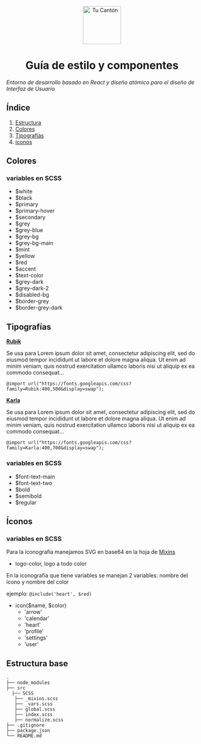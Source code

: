 <p align="center">
  <a href="https://www.tucanton.com">
    <img alt="Tu Cantón" src="https://s3.amazonaws.com/tucanton/webapp/svg/tu-canton_logo.svg" width="100" />
  </a>
</p>
<h1 align="center">
  Guía de estilo y componentes
</h1>

_Entorno de desarrollo basado en React y diseño atómico para el diseño de Interfaz de Usuario_

## Índice

1. [Estructura](#Estructura-base)
1. [Colores](#Colores)
1. [Tipografías](#Tipografías)
1. [íconos](#íconos)

## Colores

### variables en SCSS 

- $white
- $black
- $primary
- $primary-hover
- $secondary
- $grey
- $grey-blue
- $grey-bg
- $grey-bg-main
- $mint
- $yellow
- $red
- $accent
- $text-color
- $grey-dark
- $grey-dark-2
- $disabled-bg
- $border-grey
- $border-grey-dark


## Tipografías

**[Rubik](https://fonts.google.com/specimen/Rubik)**

Se usa para 
Lorem ipsum dolor sit amet, consectetur adipiscing elit, sed do eiusmod tempor incididunt ut labore et dolore magna aliqua. Ut enim ad minim veniam, quis nostrud exercitation ullamco laboris nisi ut aliquip ex ea commodo consequat...

``
@import url("https://fonts.googleapis.com/css?family=Rubik:400,500&display=swap");
``

**[Karla](https://fonts.google.com/specimen/Karla)**

Se usa para 
Lorem ipsum dolor sit amet, consectetur adipiscing elit, sed do eiusmod tempor incididunt ut labore et dolore magna aliqua. Ut enim ad minim veniam, quis nostrud exercitation ullamco laboris nisi ut aliquip ex ea commodo consequat...

``
@import url("https://fonts.googleapis.com/css?family=Karla:400,700&display=swap");
``

### variables en SCSS 

- $font-text-main
- $font-text-two
- $bold
- $semibold
- $regular

## Íconos

### variables en SCSS 

Para la íconografía manejamos SVG en base64 en la hoja de [Mixins]( #mixins )

- logo-color, logo a todo color

En la iconografía que tiene variables se manejan 2 variables: nombre del ícono y nombre del color

ejemplo: `` @include('heart', $red) ``

- icon($name, $color)
  - 'arrow'
  - 'calendar'
  - 'heart'
  - 'profile'
  - 'settings'
  - 'user'


## Estructura base

    .
    ├── node_modules
    ├── src
      ├── SCSS
       ├── _mixins.scss
       ├── _vars.scss
       ├── global.scss
       ├── index.scss
       ├── normalize.scss
    ├── .gitignore
    ├── package.json
    └── README.md
